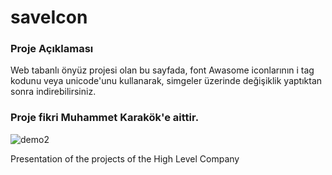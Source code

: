 # saveIcon
### Proje Açıklaması
Web tabanlı önyüz projesi olan bu sayfada, font Awasome iconlarının i tag kodunu veya unicode'unu kullanarak, simgeler üzerinde değişiklik yaptıktan sonra indirebilirsiniz.
### Proje fikri Muhammet Karakök'e aittir.
![demo2](https://user-images.githubusercontent.com/101711642/221005590-7fb4ffc9-bb27-4f2b-8e7a-53aa53bb6bf4.png)


Presentation of the projects of the High Level Company
